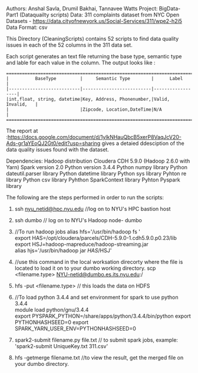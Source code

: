 Authors: Anshal Savla, Drumil Bakhai, Tannavee Watts
Project: BigData-Part1 (Dataquailty scripts)
Data: 311 complaints dataset from NYC Open Datasets -   https://data.cityofnewyork.us/Social-Services/311/wpe2-h2i5
Data Format: csv

This Directory (CleaningScripts) contains 52 scripts to find data quality issues in each of the 52 columns in the 311 data set.

Each script generates an text file returning the base type, semantic type and lable for each value in the column.
The output looks like :

    ===========================================================================
    |          BaseType         |     Semantic Type        |      Label       |
    |---------------------------|--------------------------|------------------|
    |int,float, string, datetime|Key, Address, Phonenumber,|Valid, Invalid,   |
    |                           |Zipcode, Location,DateTime|N/A               |
    ===========================================================================

The report at :https://docs.google.com/document/d/1ylkNHauQbcB5xerP8VaqJcV20-Ads-gr1aYEoQJ2Gt0/edit?usp=sharing gives a detaied ddesciption of the data quality issues found with the dataset.

Dependencies:
Hadoop distribution Cloudera CDH 5.9.0 (Hadoop 2.6.0 with Yarn)
Spark version 2.0
Python version 3.4.4
Python numpy library
Python dateutil.parser library
Python datetime library
Python sys library
Pyhton re library
Python csv library
Pyhthon SparkContext library
Pyhton Pyspark library

The following are the steps performed in order to run the scripts:

1. ssh nyu_netid@hpc.nyu.edu       //log on to NYU's HPC bastion host
2. ssh dumbo                       // log on to NYU's Hadoop node- dumbo
3. //To run hadoop jobs
   alias hfs='/usr/bin/hadoop fs '\
   export HAS=/opt/cloudera/parcels/CDH-5.9.0-1.cdh5.9.0.p0.23/lib\
   export HSJ=hadoop-mapreduce/hadoop-streaming.jar\
   alias hjs='/usr/bin/hadoop jar $HAS/$HSJ'

4. //use this command in the local worksation direcorty where the file is located to load it on to your dumbo working directory.
   scp <filename.type> NYU-netid@dumbo.es.its.nyu.edu:/<working directory on dumbo>      
5. hfs -put <filename.type>        // this loads the data on HDFS
6. //To load python 3.4.4 and set environment for spark to use python 3.4.4 \
   module load python/gnu/3.4.4    
   export PYSPARK_PYTHON=/share/apps/python/3.4.4/bin/python
   export PYTHONHASHSEED=0
   export SPARK_YARN_USER_ENV=PYTHONHASHSEED=0  
7. spark2-submit filename.py file.txt   // to submit spark jobs, example: 'spark2-submit UniqueKey.txt 311.csv'
8. hfs -getmerge filename.txt           //to view the result, get the merged file on your dumbo directory.
  
